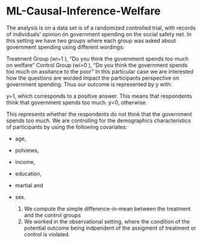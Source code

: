 # ML-Causal-Inference-Welfare

The analysis is on a data set is of a randomized controlled trial, with records of individuals’ opinion on government spending on the social safety net. In this setting we have two groups where each group was asked about government spending using different wordings:

Treatment Group (wi=1
), “Do you think the government spends too much on welfare”
Control Group (wi=0
), “Do you think the government spends too much on assitance to the poor”
In this particular case we are interested how the questions are worded impact the participants perspective on government spending. Thus our outcome is represented by y
 with:

y=1, which corresponds to a positive answer. This means that respondents think that government spends too much.
y=0, otherwise. 

This represents whether the respondents do not think that the government spends too much.
We are controlling for the demographics characteristics of participants by using the following covariates:

* age,
* polviews,
* income,
* education,
* martial and
* sex.

  1) We compute the simple difference-in-mean between the treatment and the control groups
  2) We worked in the observational setting, where the condition of the potential outcome being indpendent of the assigment of treatment or control is violated. 
